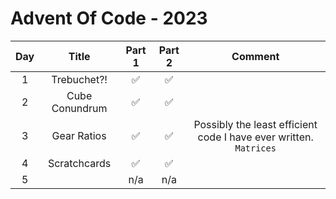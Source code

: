 # Advent Of Code - 2023
| Day | Title          | Part 1   | Part 2   | Comment                                                           |
|:---:|:--------------:|:--------:|:--------:|:-----------------------------------------------------------------:|
| 1   | Trebuchet?!    | ✅      | ✅       |                                                                   |
| 2   | Cube Conundrum | ✅      | ✅       |                                                                   |
| 3   | Gear Ratios    | ✅      | ✅       | Possibly the least efficient code I have ever written. `Matrices` |
| 4   | Scratchcards   | ✅      | ✅       |                                                                   |
| 5   |                | n/a      | n/a      |                                                                   |
